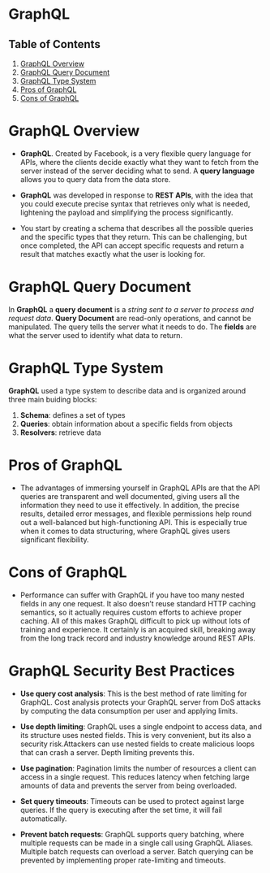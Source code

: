# GraphQL

## Table of Contents
1. [GraphQL Overview](#GraphQL-Overview)
2. [GraphQL Query Document](#GraphQL-Query-Document)
3. [GraphQL Type System](#GraphQL-Type-System)
4. [Pros of GraphQL](#Pros-of-GraphQL)
5. [Cons of GraphQL](#Cons-of-GraphQL)

# GraphQL Overview
* __GraphQL__. Created by Facebook, is a very flexible query language for APIs, where the clients decide exactly what they want to fetch from the server instead of the server deciding what to send. A __query language__ allows you to query data from the data store. 

* __GraphQL__ was developed in response to __REST APIs__, with the idea that you could execute precise syntax that retrieves only what is needed, lightening the payload and simplifying the process significantly.

* You start by creating a schema that describes all the possible queries and the specific types that they return. This can be challenging, but once completed, the API can accept specific requests and return a result that matches exactly what the user is looking for.

# GraphQL Query Document
In __GraphQL__ a __query document__ is a _string sent to a server to process and request data_. __Query Document__ are read-only operations, and cannot be manipulated. The query tells the server what it needs to do. The __fields__ are what the server used to identify what data to return.

# GraphQL Type System
__GraphQL__ used a type system to describe data and is organized around three main buiding blocks:
1. __Schema__: defines a set of types
2. __Queries__: obtain information about a specific fields from objects
3. __Resolvers__: retrieve data

# Pros of GraphQL
* The advantages of immersing yourself in GraphQL APIs are that the API queries are transparent and well documented, giving users all the information they need to use it effectively. In addition, the precise results, detailed error messages, and flexible permissions help round out a well-balanced but high-functioning API. This is especially true when it comes to data structuring, where GraphQL gives users significant flexibility.

# Cons of GraphQL
* Performance can suffer with GraphQL if you have too many nested fields in any one request. It also doesn’t reuse standard HTTP caching semantics, so it actually requires custom efforts to achieve proper caching. All of this makes GraphQL difficult to pick up without lots of training and experience. It certainly is an acquired skill, breaking away from the long track record and industry knowledge around REST APIs.

# GraphQL Security Best Practices
* __Use query cost analysis__: This is the best method of rate limiting for GraphQL. Cost analysis protects your GraphQL server from DoS attacks by computing the data consumption per user and applying limits.

* __Use depth limiting__: GraphQL uses a single endpoint to access data, and its structure uses nested fields. This is very convenient, but its also a security risk.Attackers can use nested fields to create malicious loops that can crash a server. Depth limiting prevents this.

* __Use pagination__: Pagination limits the number of resources a client can access in a single request. This reduces latency when fetching large amounts of data and prevents the server from being overloaded.

* __Set query timeouts__: Timeouts can be used to protect against large queries. If the query is executing after the set time, it will fail automatically.

* __Prevent batch requests__: GraphQL supports query batching, where multiple requests can be made in a single call using GraphQL Aliases. Multiple batch requests can overload a server. Batch querying can be prevented by implementing proper rate-limiting and timeouts.